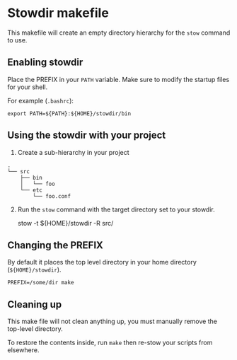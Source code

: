 # Stowdir makefile

This makefile will create an empty directory hierarchy for the `stow` command
to use.

## Enabling stowdir

Place the PREFIX in your `PATH` variable.
Make sure to modify the startup files for your shell.

For example (`.bashrc`):

    export PATH=${PATH}:${HOME}/stowdir/bin

## Using the stowdir with your project
1) Create a sub-hierarchy in your project
```
.
└── src
    ├── bin
    │   └── foo
    └── etc
        └── foo.conf
```

2) Run the `stow` command with the target directory set to your stowdir.

    stow -t ${HOME}/stowdir -R src/

## Changing the PREFIX
By default it places the top level directory in your home directory (`${HOME}/stowdir`).

    PREFIX=/some/dir make

## Cleaning up

This make file will not clean anything up, you must manually remove the
top-level directory.

To restore the contents inside, run `make` then re-stow your scripts from
elsewhere.
